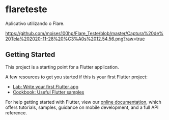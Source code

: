# flareteste

Aplicativo utilizando o Flare.

https://github.com/moises100hp/Flare_Teste/blob/master/Captura%20de%20Tela%202020-11-28%20%C3%A0s%2012.54.56.png?raw=true

## Getting Started

This project is a starting point for a Flutter application.

A few resources to get you started if this is your first Flutter project:

- [Lab: Write your first Flutter app](https://flutter.dev/docs/get-started/codelab)
- [Cookbook: Useful Flutter samples](https://flutter.dev/docs/cookbook)

For help getting started with Flutter, view our
[online documentation](https://flutter.dev/docs), which offers tutorials,
samples, guidance on mobile development, and a full API reference.
